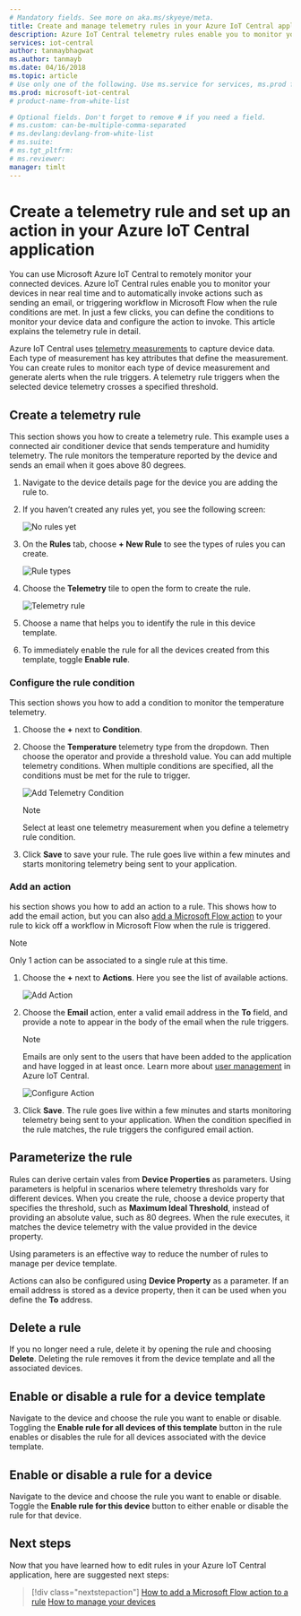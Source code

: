 ```yaml
---
# Mandatory fields. See more on aka.ms/skyeye/meta.
title: Create and manage telemetry rules in your Azure IoT Central application | Microsoft Docs
description: Azure IoT Central telemetry rules enable you to monitor your devices in near real time and to automatically invoke actions, such as sending an email, when the rule triggers.
services: iot-central
author: tanmaybhagwat
ms.author: tanmayb
ms.date: 04/16/2018
ms.topic: article
# Use only one of the following. Use ms.service for services, ms.prod for on-prem. Remove the # before the relevant field.
ms.prod: microsoft-iot-central
# product-name-from-white-list

# Optional fields. Don't forget to remove # if you need a field.
# ms.custom: can-be-multiple-comma-separated
# ms.devlang:devlang-from-white-list
# ms.suite: 
# ms.tgt_pltfrm:
# ms.reviewer:
manager: timlt
---
```


# Create a telemetry rule and set up an action in your Azure IoT Central application

You can use Microsoft Azure IoT Central to remotely monitor your connected devices. Azure IoT Central rules enable you to monitor your devices in near real time and to automatically invoke actions such as sending an email, or triggering workflow in Microsoft Flow when the rule conditions are met. In just a few clicks, you can define the conditions to monitor your device data and configure the action to invoke. This article explains the telemetry rule in detail.

Azure IoT Central uses [telemetry measurements](howto-set-up-template.md) to capture device data. Each type of measurement has key attributes that define the measurement. You can create rules to monitor each type of device measurement and generate alerts when the rule triggers. A telemetry rule triggers when the selected device telemetry crosses a specified threshold.

## Create a telemetry rule

This section shows you how to create a telemetry rule. This example uses a connected air conditioner device that sends temperature and humidity telemetry. The rule monitors the temperature reported by the device and sends an email when it goes above 80 degrees.

1. Navigate to the device details page for the device you are adding the rule to.

1. If you haven’t created any rules yet, you see the following screen:

    ![No rules yet](media/howto-create-telemetry-rules/image1.png)

1. On the **Rules** tab, choose **+ New Rule** to see the types of rules you can create.

    ![Rule types](media/howto-create-telemetry-rules/image2.png)

1. Choose the **Telemetry** tile to open the form to create the rule.

    ![Telemetry rule](media/howto-create-telemetry-rules/image3.png)

1. Choose a name that helps you to identify the rule in this device template.

1. To immediately enable the rule for all the devices created from this template, toggle **Enable rule**.

### Configure the rule condition

This section shows you how to add a condition to monitor the temperature telemetry.

1. Choose the **+** next to **Condition**.

1. Choose the **Temperature** telemetry type from the dropdown. Then choose the operator and provide a threshold value. You can add multiple telemetry conditions. When multiple conditions are specified, all the conditions must be met for the rule to trigger.

    ![Add Telemetry Condition](media/howto-create-telemetry-rules/image4.png)

    > [!NOTE]
    > Select at least one telemetry measurement when you define a telemetry rule condition.

1. Click **Save** to save your rule. The rule goes live within a few minutes and starts monitoring telemetry being sent to your application.

### Add an action

his section shows you how to add an action to a rule. This shows how to add the email action, but you can also [add a Microsoft Flow action](howto-add-microsoft-flow.md) to your rule to kick off a workflow in Microsoft Flow when the rule is triggered.

> [!NOTE]
> Only 1 action can be associated to a single rule at this time.

1. Choose the **+** next to **Actions**. Here you see the list of available actions.

    ![Add Action](media/howto-create-telemetry-rules/image5.png)

1. Choose the **Email** action, enter a valid email address in the **To** field, and provide a note to appear in the body of the email when the rule triggers.

    > [!NOTE]
    > Emails are only sent to the users that have been added to the application and have logged in at least once. Learn more about [user management](howto-administer.md) in Azure IoT Central.

   ![Configure Action](media/howto-create-telemetry-rules/image6.png)

1. Click **Save**. The rule goes live within a few minutes and starts monitoring telemetry being sent to your application. When the condition specified in the rule matches, the rule triggers the configured email action.

## Parameterize the rule

Rules can derive certain vales from **Device Properties** as parameters. Using parameters is helpful in scenarios where telemetry thresholds vary for different devices. When you create the rule, choose a device property that specifies the threshold, such as **Maximum Ideal Threshold**, instead of providing an absolute value, such as 80 degrees. When the rule executes, it matches the device telemetry with the value provided in the device property.

Using parameters is an effective way to reduce the number of rules to manage per device template.

Actions can also be configured using **Device Property** as a parameter. If an email address is stored as a device property, then it can be used when you define the **To** address.

## Delete a rule

If you no longer need a rule, delete it by opening the rule and choosing **Delete**. Deleting the rule removes it from the device template and all the associated devices.

## Enable or disable a rule for a device template

Navigate to the device and choose the rule you want to enable or disable. Toggling the **Enable rule for all devices of this template** button in the rule enables or disables the rule for all devices associated with the device template.

## Enable or disable a rule for a device

Navigate to the device and choose the rule you want to enable or disable. Toggle the **Enable rule for this device** button to either enable or disable the rule for that device.

## Next steps

Now that you have learned how to edit rules in your Azure IoT Central application, here are suggested next steps:

> [!div class="nextstepaction"]
> [How to add a Microsoft Flow action to a rule](howto-add-microsoft-flow.md)
> [How to manage your devices](howto-manage-devices.md)
